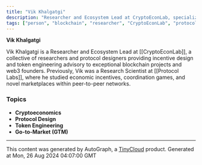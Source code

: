 ```yaml
---
title: "Vik Khalgatgi"
description: "Researcher and Ecosystem Lead at CryptoEconLab, specializing in cryptoeconomics, protocol design, and token engineering."
tags: ["person", "blockchain", "researcher", "CryptoEconLab", "protocol design", "token engineering"]
---
```


**Vik Khalgatgi**

Vik Khalgatgi is a Researcher and Ecosystem Lead at [[CryptoEconLab]], a collective of researchers and protocol designers providing incentive design and token engineering advisory to exceptional blockchain projects and web3 founders. Previously, Vik was a Research Scientist at [[Protocol Labs]], where he studied economic incentives, coordination games, and novel marketplaces within peer-to-peer networks.

### Topics
- **Cryptoeconomics**
- **Protocol Design**
- **Token Engineering**
- **Go-to-Market (GTM)**

---
This content was generated by AutoGraph, a [TinyCloud](https://tinycloud.xyz/) product.
Generated at Mon, 26 Aug 2024 04:07:00 GMT